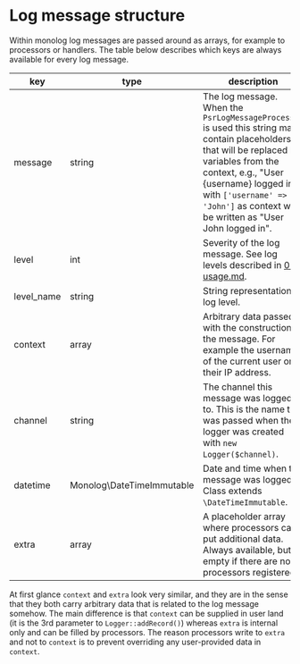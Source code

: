 # Log message structure

Within monolog log messages are passed around as arrays, for example to processors or handlers.
The table below describes which keys are always available for every log message.

key        | type                      | description
-----------|---------------------------|-------------------------------------------------------------------------------
message    | string                    | The log message. When the `PsrLogMessageProcessor` is used this string may contain placeholders that will be replaced by variables from the context, e.g., "User {username} logged in" with `['username' => 'John']` as context will be written as "User John logged in".
level      | int                       | Severity of the log message. See log levels described in [01-usage.md](01-usage.md#log-levels).
level_name | string                    | String representation of log level.
context    | array                     | Arbitrary data passed with the construction of the message. For example the username of the current user or their IP address.
channel    | string                    | The channel this message was logged to. This is the name that was passed when the logger was created with `new Logger($channel)`.
datetime   | Monolog\DateTimeImmutable | Date and time when the message was logged. Class extends `\DateTimeImmutable`.
extra      | array                     | A placeholder array where processors can put additional data. Always available, but empty if there are no processors registered.

At first glance `context` and `extra` look very similar, and they are in the sense that they both carry arbitrary data that is related to the log message somehow.
The main difference is that `context` can be supplied in user land (it is the 3rd parameter to `Logger::addRecord()`) whereas `extra` is internal only and can be filled by processors.
The reason processors write to `extra` and not to `context` is to prevent overriding any user-provided data in `context`.

